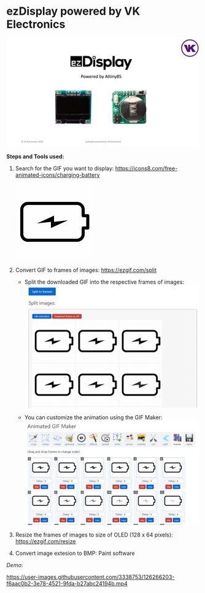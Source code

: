 # ezDisplay powered by VK Electronics

![ezDisplay](/images/ezDisplay.png)

**Steps and Tools used:**
1. Search for the GIF you want to display: https://icons8.com/free-animated-icons/charging-battery
   
   ![battery](https://github.com/VincentK16/ezDisplay/blob/main/images/battery.gif)
2. Convert GIF to frames of images: https://ezgif.com/split
   
   * Split the downloaded GIF into the respective frames of images:
   ![split](images/split-images.png)
   
   * You can customize the animation using the GIF Maker:
   ![gifmaker](images/gif-maker.png)
   
3. Resize the frames of images to size of OLED (128 x 64 pixels): https://ezgif.com/resize
4. Convert image extesion to BMP: Paint software

*Demo*:

https://user-images.githubusercontent.com/3338753/126266203-f6aac0b2-3e78-4521-9fda-b27abc24194b.mp4





